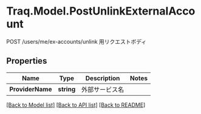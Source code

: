 # Traq.Model.PostUnlinkExternalAccount
POST /users/me/ex-accounts/unlink 用リクエストボディ

## Properties

Name | Type | Description | Notes
------------ | ------------- | ------------- | -------------
**ProviderName** | **string** | 外部サービス名 | 

[[Back to Model list]](../README.md#documentation-for-models) [[Back to API list]](../README.md#documentation-for-api-endpoints) [[Back to README]](../README.md)

